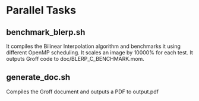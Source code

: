 # Parallel Tasks

## benchmark_blerp.sh

It compiles the Bilinear Interpolation algorithm and benchmarks it using different OpenMP scheduling. It scales an image by 10000% for each test. It outputs Groff code to doc/BLERP_C_BENCHMARK.mom.

## generate_doc.sh

Compiles the Groff document and outputs a PDF to output.pdf
